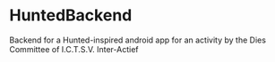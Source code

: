 # HuntedBackend
Backend for a Hunted-inspired android app for an activity by the Dies Committee of I.C.T.S.V. Inter-Actief
